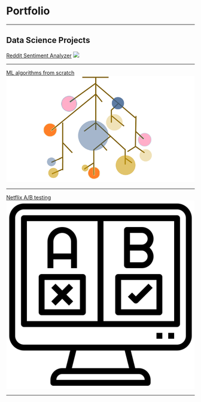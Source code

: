 # Portfolio

---

## Data Science Projects


[Reddit Sentiment Analyzer](/reddit)
<img src="images/wordcloud.png?raw=true"/>

---

[ML algorithms from scratch](/MLalgo)
<img src="images/random_forest.png?raw=true"/>

---

[Netflix A/B testing](/netflix)
<img src="images/ab.png?raw=true"/>

---
